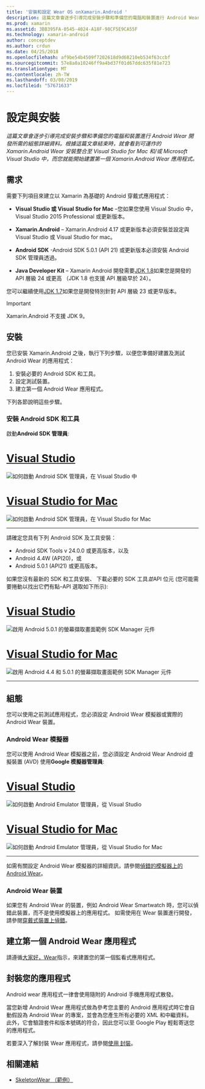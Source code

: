 ```yaml
---
title: '安裝和設定 Wear OS onXamarin.Android '
description: 這篇文章會逐步引導完成安裝步驟和準備您的電腦和裝置進行 Android Wear 開發所需的組態詳細資料。 根據這篇文章結束時，就會看到可運作的 Xamarin.Android Wear 安裝整合至 Visual Studio for Mac 和/或 Microsoft Visual Studio 中，而您就能開始建置第一個 Xamarin.Android Wear 應用程式。
ms.prod: xamarin
ms.assetid: 3BB395FA-0545-4024-A18F-98CF5E9CA55F
ms.technology: xamarin-android
author: conceptdev
ms.author: crdun
ms.date: 04/25/2018
ms.openlocfilehash: af9be54b4509f7202618d9d68210eb534f63ccbf
ms.sourcegitcommit: 57e8a0a10246ff9a4bd37f01d67ddc635f81e723
ms.translationtype: MT
ms.contentlocale: zh-TW
ms.lasthandoff: 03/08/2019
ms.locfileid: "57671633"
---
```

# <a name="setup-and-installation"></a>設定與安裝

_這篇文章會逐步引導完成安裝步驟和準備您的電腦和裝置進行 Android Wear 開發所需的組態詳細資料。根據這篇文章結束時，就會看到可運作的 Xamarin.Android Wear 安裝整合至 Visual Studio for Mac 和/或 Microsoft Visual Studio 中，而您就能開始建置第一個 Xamarin.Android Wear 應用程式。_

## <a name="requirements"></a>需求

需要下列項目來建立以 Xamarin 為基礎的 Android 穿戴式應用程式：

-   **Visual Studio 或 Visual Studio for Mac** &ndash;您如果您使用 Visual Studio 中，Visual Studio 2015 Professional 或更新版本。

-   **Xamarin.Android** &ndash; Xamarin.Android 4.17 或更新版本必須安裝並設定與 Visual Studio 或 Visual Studio for mac。

-   **Android SDK** -Android SDK 5.0.1 (API 21) 或更新版本必須安裝 Android SDK 管理員透過。

-   **Java Developer Kit** &ndash; Xamarin Android 開發需要[JDK 1.8](https://www.oracle.com/technetwork/java/javase/downloads/jdk8-downloads-2133151.html)如果您是開發的 API 層級 24 或更高 （JDK 1.8 也支援 API 層級早於 24）。

您可以繼續使用[JDK 1.7](https://www.oracle.com/technetwork/java/javase/downloads/jdk7-downloads-1880260.html)如果您是開發特別針對 API 層級 23 或更早版本。

> [!IMPORTANT]
> Xamarin.Android 不支援 JDK 9。

## <a name="installation"></a>安裝

您已安裝 Xamarin.Android 之後，執行下列步驟，以便您準備好建置及測試 Android Wear 的應用程式： 

1.  安裝必要的 Android SDK 和工具。
2.  設定測試裝置。
3.  建立第一個 Android Wear 應用程式。

下列各節說明這些步驟。


### <a name="install-android-sdk-and-tools"></a>安裝 Android SDK 和工具 

啟動**Android SDK 管理員**: 

# <a name="visual-studiotabwindows"></a>[Visual Studio](#tab/windows)

![如何啟動 Android SDK 管理員，在 Visual Studio 中](installation-images/vs/sdk-menu.png)

# <a name="visual-studio-for-mactabmacos"></a>[Visual Studio for Mac](#tab/macos)

![如何啟動 Android SDK 管理員，在 Visual Studio for Mac](installation-images/xs/sdk-menu.png)

-----


請確定您具有下列 Android SDK 及工具安裝：

* Android SDK Tools v 24.0.0 或更高版本，以及
* Android 4.4W (API20)，或
* Android 5.0.1 (API21) 或更高版本。

如果您沒有最新的 SDK 和工具安裝、 下載必要的 SDK 工具*並*API 位元 (您可能需要捲動以找出它們有點&ndash;API 選取如下所示): 

# <a name="visual-studiotabwindows"></a>[Visual Studio](#tab/windows)

![啟用 Android 5.0.1 的螢幕擷取畫面範例 SDK Manager 元件](installation-images/vs/sdk-select.png)

# <a name="visual-studio-for-mactabmacos"></a>[Visual Studio for Mac](#tab/macos)

![啟用 Android 4.4 和 5.0.1 的螢幕擷取畫面範例 SDK Manager 元件](installation-images/xs/sdk-select.png)

-----


## <a name="configuration"></a>組態

您可以使用之前測試應用程式，您必須設定 Android Wear 模擬器或實際的 Android Wear 裝置。 


### <a name="android-wear-emulator"></a>Android Wear 模擬器

您可以使用 Android Wear 模擬器之前，您必須設定 Android Wear Android 虛擬裝置 (AVD) 使用**Google 模擬器管理員**:

# <a name="visual-studiotabwindows"></a>[Visual Studio](#tab/windows)

![如何啟動 Android Emulator 管理員，從 Visual Studio](installation-images/vs/emulator-menu.png)

# <a name="visual-studio-for-mactabmacos"></a>[Visual Studio for Mac](#tab/macos)

![如何啟動 Android Emulator 管理員，從 Visual Studio for Mac](installation-images/xs/emulator-menu.png)

-----

如需有關設定 Android Wear 模擬器的詳細資訊，請參閱[偵錯的模擬器上的 Android Wear](~/android/wear/deploy-test/debug-on-emulator.md)。


### <a name="android-wear-device"></a>Android Wear 裝置

如果您有 Android Wear 的裝置，例如 Android Wear Smartwatch 時，您可以偵錯此裝置，而不是使用模擬器上的應用程式。 如需使用在 Wear 裝置進行開發，請參閱[穿戴式裝置上偵錯](~/android/wear/deploy-test/debug-on-device.md)。


## <a name="create-your-first-android-wear-app"></a>建立第一個 Android Wear 應用程式

請遵循[大家好，Wear](~/android/wear/get-started/hello-wear.md)指示，來建置您的第一個監看式應用程式。


## <a name="packaging-your-app"></a>封裝您的應用程式

Android wear 應用程式一律會使用隨附的 Android 手機應用程式散發。 

當您新增 Android Wear 應用程式做為參考您主要的 Android 應用程式時它會自動假設為 Android Wear 的專案，並會為您產生所有必要的 XML 和中繼資料。 此外，它會驗證套件和版本號碼的符合，因此您可以至 Google Play 輕鬆寄送您的應用程式。 

若要深入了解封裝 Wear 應用程式，請參閱[使用 封裝](~/android/wear/deploy-test/packaging.md)。


## <a name="related-links"></a>相關連結

- [SkeletonWear （範例）](https://developer.xamarin.com/samples/SkeletonWear/)
